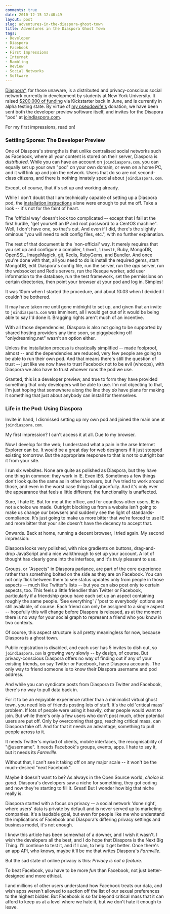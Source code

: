 ```yaml
---
comments: true
date: 2010-12-15 12:40:49
layout: post
slug: adventures-in-the-diaspora-ghost-town
title: Adventures in the Diaspora Ghost Town
tags:
- Developer
- Diaspora
- Facebook
- First Impressions
- Internet
- Rambling
- Review
- Social Networks
- Software
---
```


[Diaspora*](https://joindiaspora.com), for those unaware, is a distributed and privacy-conscious social network currently in development by students at New York University.  It raised [$200,000 of funding](http://www.kickstarter.com/projects/196017994/diaspora-the-personally-controlled-do-it-all-distr) via Kickstarter back in June, and is currently in alpha testing state.  By virtue of [my pseudowife's](http://ericthegirl.onlydreaming.net) donation, we have been sent both the developer preview software itself, and invites for the Disapora "pod" at [joindiaspora.com](https://joindiaspora.com).

For my first impressions, read on!

### Settling Spores: The Developer Preview

One of Diaspora's strengths is that unlike centralised social networks such as Facebook, where all your content is stored on their server, Diaspora is _distributed_.  While you can have an account on `joindiaspora.com`, you can equally set up your own "pod" on your own domain, or even on a home PC, and it will link up and join the network.  Users that do so are not second-class citizens, and there is nothing innately special about `joindiaspora.com`.

Except, of course, that it's set up and working already.

While I don't doubt that I am technically capable of setting up a Diaspora pod, the [installation instructions](https://github.com/diaspora/diaspora/wiki/Installing-And-Running-Diaspora) alone were enough to put me off.  Take a look -- it's not for the faint of heart.

The 'official way' doesn't look too complicated -- except that I fall at the first hurdle, "get yourself an IP and root password to a CentOS machine".  Well, I don't have one, so that's out.  And even if I did, there's the slightly ominous "you will need to edit config files, etc.", with no further explanation.

The rest of that document is the 'non-official' way.  It merely requires that you set up and configure a compiler, `libxml`, `libxslt`, Ruby, MongoDB, OpenSSL, ImageMagick, git, Redis, RubyGems, and Bundler.  And once you're done with that, all you need to do is install the required gems, start MongoDB, edit Diaspora's config file, run the server, run the _app_ server, run the websocket and Redis servers, run the Resque worker, add user information to the database, run the test framework, set the permissions on certain directories, then point your browser at your pod and log in.  Simples!

It was 10pm when I started the procedure, and about 10:03 when I decided I couldn't be bothered.

It may have taken me until gone midnight to set up, and given that an invite to `joindiaspora.com` was imminent, all I would get out of it would be being able to say I'd done it.  Bragging rights aren't much of an incentive.

With all those dependencies, Diaspora is also not going to be supported by shared hosting providers any time soon, so piggybacking off "onlydreaming.net" wasn't an option either.

Unless the installation process is drastically simplified -- made foolproof, almost -- and the dependencies are reduced, very few people are going to be able to run their own pod.  And that means there's still the question of trust -- just like we now have to trust Facebook not to be evil (whoops), with Diaspora we also have to trust whoever runs the pod we use.

Granted, this is a developer preview, and true to form they have provided something that only developers will be able to use.  I'm not objecting to that, I'm just hoping that somewhere along the line they _do_ have plans for making it something that just about anybody can install for themselves.

### Life in the Pod: Using Diaspora

Invite in hand, I dismissed setting up my own pod and joined the main one at `joindiaspora.com`.

My first impression?  I can't access it at all.  Due to my browser.

Now I develop for the web; I understand what a pain in the arse Internet Explorer can be.  It would be a great day for web designers if it just stopped existing tomorrow.  But the appropriate response to that is not to outright bar it from your site.

I run six websites.  None are quite as polished as Diaspora, but they have one thing in common: they work in IE.  Even IE6.  Sometimes a few things don't look quite the same as in other browsers, but I've tried to work around those, and even in the worst case things fail gracefully.  And it's only ever the appearance that feels a little different; the functionality is unaffected.

Sure, I hate IE.  But for me at the office, and for countless other users, IE is not a choice we made.  Outright blocking us from a website isn't going to make us change our browsers and suddenly see the light of standards-compliance.  It's just going to make us more bitter that we're forced to use IE and more bitter that your site doesn't have the decency to accept that.

Onwards.  Back at home, running a decent browser, I tried again.  My second impression:

Diaspora looks very polished, with nice gradients on buttons, drag-and-drop JavaScript and a nice walkthrough to set up your account.  A lot of thought has clearly gone into the interface, and it's truly pleasant to use.

Groups, or "Aspects" in Diaspora parlance, are part of the core experience rather than something bolted on the side as they are on Facebook.  You can not only flick between them to see status updates only from people in those aspects -- much like Twitter's lists -- but you can also post only to certain aspects, too.  This feels a little friendlier than Twitter or Facebook, particularly if a friendship group have each set up an aspect containing roughly the same people.  'See everything' / 'post to everybody' options are still available, of course.  Each friend can only be assigned to a single aspect -- hopefully this will change before Diaspora is released, as at the moment there is no way for your social graph to represent a friend who you know in two contexts.

Of course, this aspect structure is all pretty meaningless for now, because Diaspora is a ghost town.

Public registration is disabled, and each user has 5 invites to dish out, so `joindiaspora.com` is growing very slowly -- by design, of course.  But privacy-conscious Diaspora offers no way of finding out if any of your existing friends, on say Twitter or Facebook, have Diaspora accounts.  The only way to friend someone is to know their Diaspora username and pod address.

And while you can syndicate posts from Diaspora _to_ Twitter and Facebook, there's no way to pull data back in.

For it to be an enjoyable experience rather than a minimalist virtual ghost town, you need lots of friends posting lots of stuff.  It's the old 'critical mass' problem.  If lots of people were using it heavily, other people would want to join.  But while there's only a few users who don't post much, other potential users are put off.  Only by overcoming that gap, reaching critical mass, can Diaspora take off.  And for that it needs an advantage, something to pull people across to it.

It needs Twitter's myriad of clients, mobile interfaces, the recognisability of "@username".  It needs Facebook's groups, events, apps.  I hate to say it, but it needs its _Farmville_.

Without that, I can't see it taking off on any major scale -- it won't be the much-desired "next Facebook".

Maybe it doesn't want to be?  As always in the Open Source world, _choice is good_.  Diaspora's developers saw a niche for something, they got coding and now they're starting to fill it.  Great!  But I wonder how big that niche really is.

Diaspora started with a focus on privacy -- a social network 'done right', where users' data is private by default and is never served up to marketing companies.  It's a laudable goal, but even for people like me who understand the implications of Facebook and Diaspora's differing privacy settings and business model, it's not enough.

I know this article has been somewhat of a downer, and I wish it wasn't.  I wish the developers all the best, and I do hope that Diaspora is the Next Big Thing.  I'll continue to test it, and if I can, to help it get better.  Once there's an app API, who knows, maybe it'll be me that writes Diaspora's _Farmville_.

But the sad state of online privacy is this:  _Privacy is not a feature_.

To beat Facebook, you have to be more _fun_ than Facebook, not just better-designed and more ethical.

I and millions of other users understand how Facebook treats our data, and wish apps weren't allowed to auction off the list of our sexual preferences to the highest bidder.  But Facebook is so far beyond critical mass that it can afford to keep us at a level where we hate it, but we don't hate it enough to leave.
